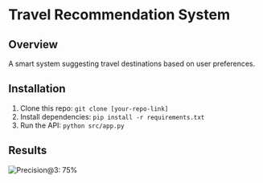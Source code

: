 # Travel Recommendation System

## Overview
A smart system suggesting travel destinations based on user preferences.

## Installation
1. Clone this repo: `git clone [your-repo-link]`
2. Install dependencies: `pip install -r requirements.txt`
3. Run the API: `python src/app.py`

## Results
![Precision@3: 75%](screenshot.png)